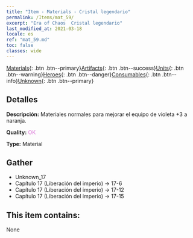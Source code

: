 ```yaml
---
title: "Item - Materials - Cristal legendario"
permalink: /Items/mat_59/
excerpt: "Era of Chaos  Cristal legendario"
last_modified_at: 2021-03-18
locale: es
ref: "mat_59.md"
toc: false
classes: wide
---
```

 [Materials](/es/Items/){: .btn .btn--primary}[Artifacts](/es/Items/Artifacts/){: .btn .btn--success}[Units](/es/Items/Units/){: .btn .btn--warning}[Heroes](/es/Items/Heroes/){: .btn .btn--danger}[Consumables](/es/Items/Consumables/){: .btn .btn--info}[Unknown](/es/Items/Unknown/){: .btn .btn--primary}

## Detalles
 **Descripción:** Materiales normales para mejorar el equipo de violeta +3 a naranja.

 **Quality:** <span style="color: #DA70D6">OK</span>

 **Type:** Material

## Gather

*    Unknown_17 
*    Capítulo 17 (Liberación del imperio) -> 17-6 
*    Capítulo 17 (Liberación del imperio) -> 17-12 
*    Capítulo 17 (Liberación del imperio) -> 17-15 

## This item contains:

  None

